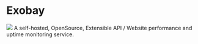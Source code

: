 # Exobay
<img src='https://user-images.githubusercontent.com/8397274/63632523-2d893f80-c655-11e9-9813-4ffa387acc51.png'/>
A self-hosted, OpenSource, Extensible API / Website performance and uptime monitoring service.
